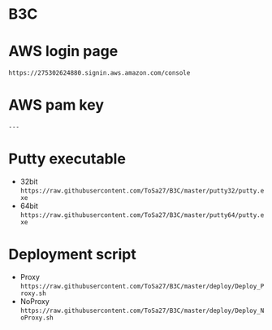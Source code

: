 # B3C

# AWS login page
`https://275302624880.signin.aws.amazon.com/console`

# AWS pam key
`---`

# Putty executable
- 32bit `https://raw.githubusercontent.com/ToSa27/B3C/master/putty32/putty.exe`
- 64bit `https://raw.githubusercontent.com/ToSa27/B3C/master/putty64/putty.exe`

# Deployment script
- Proxy `https://raw.githubusercontent.com/ToSa27/B3C/master/deploy/Deploy_Proxy.sh`
- NoProxy `https://raw.githubusercontent.com/ToSa27/B3C/master/deploy/Deploy_NoProxy.sh`
